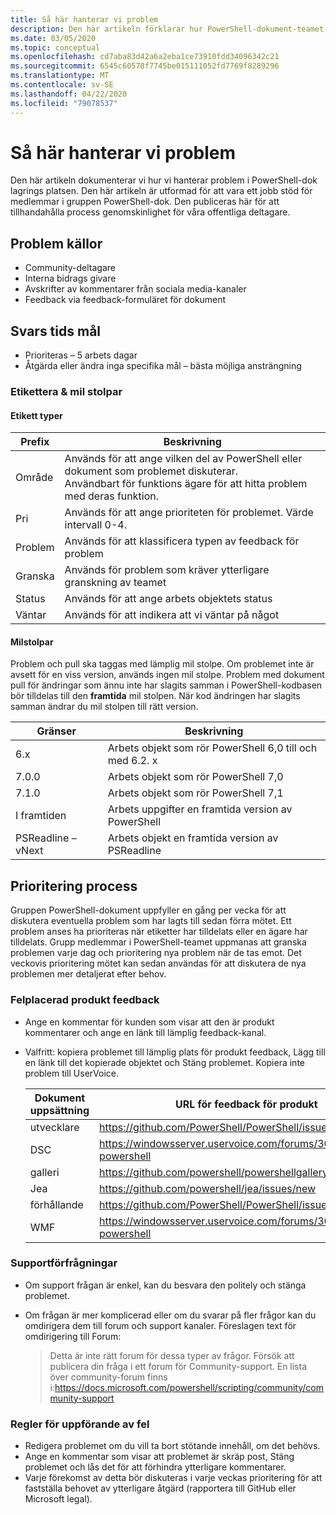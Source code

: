 ```yaml
---
title: Så här hanterar vi problem
description: Den här artikeln förklarar hur PowerShell-dokument-teamet hanterar pull-begäranden.
ms.date: 03/05/2020
ms.topic: conceptual
ms.openlocfilehash: cd7aba83d42a6a2eba1ce73910fdd34096342c21
ms.sourcegitcommit: 6545c60578f7745be015111052fd7769f8289296
ms.translationtype: MT
ms.contentlocale: sv-SE
ms.lasthandoff: 04/22/2020
ms.locfileid: "79078537"
---
```

# <a name="how-we-manage-issues"></a>Så här hanterar vi problem

Den här artikeln dokumenterar vi hur vi hanterar problem i PowerShell-dok lagrings platsen. Den här artikeln är utformad för att vara ett jobb stöd för medlemmar i gruppen PowerShell-dok. Den publiceras här för att tillhandahålla process genomskinlighet för våra offentliga deltagare.

## <a name="sources-of-issues"></a>Problem källor

- Community-deltagare
- Interna bidrags givare
- Avskrifter av kommentarer från sociala media-kanaler
- Feedback via feedback-formuläret för dokument

## <a name="response-time-targets"></a>Svars tids mål

- Prioriteras – 5 arbets dagar
- Åtgärda eller ändra inga specifika mål – bästa möjliga ansträngning

### <a name="labeling--milestones"></a>Etikettera & mil stolpar

#### <a name="label-types"></a>Etikett typer

|Prefix  | Beskrivning                                                         |
|------- | --------------------------------------------------------------------|
|Område    | Används för att ange vilken del av PowerShell eller dokument som problemet diskuterar.<br>Användbart för funktions ägare för att hitta problem med deras funktion.|
|Pri     | Används för att ange prioriteten för problemet. Värde intervall 0-4.        |
|Problem   | Används för att klassificera typen av feedback för problem                     |
|Granska  | Används för problem som kräver ytterligare granskning av teamet              |
|Status  | Används för att ange arbets objektets status                        |
|Väntar | Används för att indikera att vi väntar på något                   |

#### <a name="milestones"></a>Milstolpar

Problem och pull ska taggas med lämplig mil stolpe. Om problemet inte är avsett för en viss version, används ingen mil stolpe. Problem med dokument pull för ändringar som ännu inte har slagits samman i PowerShell-kodbasen bör tilldelas till den **framtida** mil stolpen. När kod ändringen har slagits samman ändrar du mil stolpen till rätt version.

|    Gränser     |                    Beskrivning                     |
| ---------------- | -------------------------------------------------- |
| 6.x              | Arbets objekt som rör PowerShell 6,0 till och med 6.2. x |
| 7.0.0            | Arbets objekt som rör PowerShell 7,0               |
| 7.1.0            | Arbets objekt som rör PowerShell 7,1               |
| I framtiden           | Arbets uppgifter en framtida version av PowerShell          |
| PSReadline – vNext | Arbets objekt en framtida version av PSReadline          |

## <a name="triage-process"></a>Prioritering process

Gruppen PowerShell-dokument uppfyller en gång per vecka för att diskutera eventuella problem som har lagts till sedan förra mötet. Ett problem anses ha prioriteras när etiketter har tilldelats eller en ägare har tilldelats. Grupp medlemmar i PowerShell-teamet uppmanas att granska problemen varje dag och prioritering nya problem när de tas emot. Det veckovis prioritering mötet kan sedan användas för att diskutera de nya problemen mer detaljerat efter behov.

### <a name="misplaced-product-feedback"></a>Felplacerad produkt feedback

- Ange en kommentar för kunden som visar att den är produkt kommentarer och ange en länk till lämplig feedback-kanal.
- Valfritt: kopiera problemet till lämplig plats för produkt feedback, Lägg till en länk till det kopierade objektet och Stäng problemet. Kopiera inte problem till UserVoice.

  | Dokument uppsättning    | URL för feedback för produkt                                         |
  | --------- | ------------------------------------------------------------ |
  | utvecklare | https://github.com/PowerShell/PowerShell/issues/new/choose   |
  | DSC       | https://windowsserver.uservoice.com/forums/301869-powershell |
  | galleri   | https://github.com/powershell/powershellgallery/issues/new   |
  | Jea       | https://github.com/powershell/jea/issues/new                 |
  | förhållande | https://github.com/PowerShell/PowerShell/issues/new/choose   |
  | WMF       | https://windowsserver.uservoice.com/forums/301869-powershell |

### <a name="support-requests"></a>Supportförfrågningar

- Om support frågan är enkel, kan du besvara den politely och stänga problemet.
- Om frågan är mer komplicerad eller om du svarar på fler frågor kan du omdirigera dem till forum och support kanaler. Föreslagen text för omdirigering till Forum:

    > Detta är inte rätt forum för dessa typer av frågor. Försök att publicera din fråga i ett forum för Community-support. En lista över community-forum finns i:https://docs.microsoft.com/powershell/scripting/community/community-support

### <a name="code-of-conduct-violations"></a>Regler för uppförande av fel

- Redigera problemet om du vill ta bort stötande innehåll, om det behövs.
- Ange en kommentar som visar att problemet är skräp post, Stäng problemet och lås det för att förhindra ytterligare kommentarer.
- Varje förekomst av detta bör diskuteras i varje veckas prioritering för att fastställa behovet av ytterligare åtgärd (rapportera till GitHub eller Microsoft legal).
